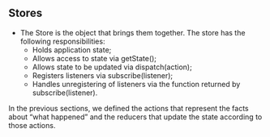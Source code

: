 ## Stores

- The Store is the object that brings them together. The store has the following responsibilities:
  - Holds application state;
  - Allows access to state via getState();
  - Allows state to be updated via dispatch(action);
  - Registers listeners via subscribe(listener);
  - Handles unregistering of listeners via the function returned by subscribe(listener).

In the previous sections, we defined the actions that represent the facts about “what happened” and the reducers that update the state according to those actions.
